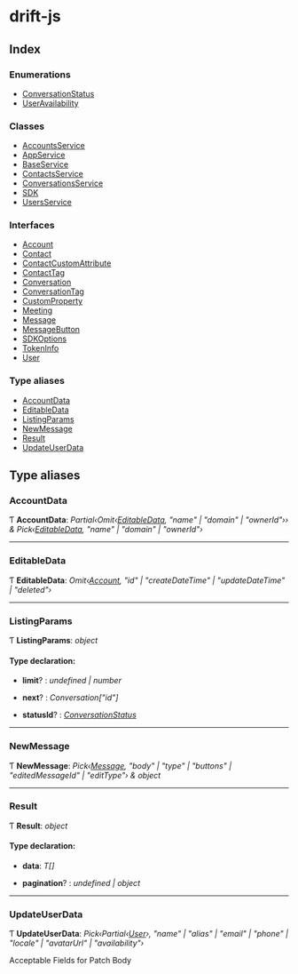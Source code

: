 # drift-js

## Index

### Enumerations

- [ConversationStatus](enums/conversationstatus.md)
- [UserAvailability](enums/useravailability.md)

### Classes

- [AccountsService](classes/accountsservice.md)
- [AppService](classes/appservice.md)
- [BaseService](classes/baseservice.md)
- [ContactsService](classes/contactsservice.md)
- [ConversationsService](classes/conversationsservice.md)
- [SDK](classes/sdk.md)
- [UsersService](classes/usersservice.md)

### Interfaces

- [Account](interfaces/account.md)
- [Contact](interfaces/contact.md)
- [ContactCustomAttribute](interfaces/contactcustomattribute.md)
- [ContactTag](interfaces/contacttag.md)
- [Conversation](interfaces/conversation.md)
- [ConversationTag](interfaces/conversationtag.md)
- [CustomProperty](interfaces/customproperty.md)
- [Meeting](interfaces/meeting.md)
- [Message](interfaces/message.md)
- [MessageButton](interfaces/messagebutton.md)
- [SDKOptions](interfaces/sdkoptions.md)
- [TokenInfo](interfaces/tokeninfo.md)
- [User](interfaces/user.md)

### Type aliases

- [AccountData](globals.md#accountdata)
- [EditableData](globals.md#editabledata)
- [ListingParams](globals.md#listingparams)
- [NewMessage](globals.md#newmessage)
- [Result](globals.md#result)
- [UpdateUserData](globals.md#updateuserdata)

## Type aliases

### <a id="accountdata" name="accountdata"></a> AccountData

Ƭ **AccountData**: _Partial‹Omit‹[EditableData](globals.md#editabledata), "name" | "domain" | "ownerId"›› & Pick‹[EditableData](globals.md#editabledata), "name" | "domain" | "ownerId"›_

---

### <a id="editabledata" name="editabledata"></a> EditableData

Ƭ **EditableData**: _Omit‹[Account](interfaces/account.md), "id" | "createDateTime" | "updateDateTime" | "deleted"›_

---

### <a id="listingparams" name="listingparams"></a> ListingParams

Ƭ **ListingParams**: _object_

#### Type declaration:

- **limit**? : _undefined | number_

- **next**? : _Conversation["id"]_

- **statusId**? : _[ConversationStatus](enums/conversationstatus.md)_

---

### <a id="newmessage" name="newmessage"></a> NewMessage

Ƭ **NewMessage**: _Pick‹[Message](interfaces/message.md), "body" | "type" | "buttons" | "editedMessageId" | "editType"› & object_

---

### <a id="result" name="result"></a> Result

Ƭ **Result**: _object_

#### Type declaration:

- **data**: _T[]_

- **pagination**? : _undefined | object_

---

### <a id="updateuserdata" name="updateuserdata"></a> UpdateUserData

Ƭ **UpdateUserData**: _Pick‹Partial‹[User](interfaces/user.md)›, "name" | "alias" | "email" | "phone" | "locale" | "avatarUrl" | "availability"›_

Acceptable Fields for Patch Body
